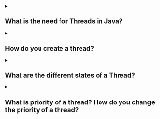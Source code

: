 <details><summary>

## What is the need for Threads in Java?
</summary>
In Java, threads are used to achieve concurrent execution of tasks within a program. A thread is a lightweight unit of execution that can run concurrently with other threads, allowing multiple tasks to be performed simultaneously.

There are several reasons why threads are used in Java:

**1. Responsiveness:** Threads enable responsiveness in programs by allowing tasks to run concurrently. For example, if you have a graphical user interface (GUI) application, you can use threads to perform time-consuming operations in the background without freezing the user interface. This ensures that the application remains responsive to user interactions.

**2. Parallelism:** Threads can be used to achieve parallelism, where multiple tasks are executed simultaneously on different processor cores. This can lead to improved performance and efficiency in certain scenarios. For instance, in a multi-core system, you can divide a large computational task into smaller sub-tasks and execute them concurrently on different threads, effectively utilizing the available processing power.

**3. Asynchronous Operations:** Threads are useful for performing asynchronous operations. For example, if you need to fetch data from a remote server, you can create a thread to handle the network communication while the main thread continues to execute other tasks. This allows your program to continue functioning without waiting for the network operation to complete.

Here's a simple example to illustrate the use of threads in Java:

        public class ThreadExample {
            public static void main(String[] args) {
                Thread thread1 = new Thread(new Task("Task 1"));
                Thread thread2 = new Thread(new Task("Task 2"));
                
                thread1.start(); // Start executing Task 1 in a separate thread
                thread2.start(); // Start executing Task 2 in a separate thread
                
                // Perform other tasks in the main thread
                System.out.println("Main thread is performing other tasks...");
            }
        }

        class Task implements Runnable {
            private String name;
            
            public Task(String name) {
                this.name = name;
            }
            
            public void run() {
                System.out.println("Executing " + name);
                
                // Simulate some work
                try {
                    Thread.sleep(2000); // Sleep for 2 seconds
                } catch (InterruptedException e) {
                    e.printStackTrace();
                }
                
                System.out.println(name + " completed");
            }
        }

In this example, two instances of the Task class are created, representing two different tasks. Each task is executed in a separate thread using the Thread class. The run() method of the Task class contains the code that will be executed in each thread. The Thread.sleep() method is used to simulate some work being done. While the tasks are being executed in separate threads, the main thread continues to perform other tasks concurrently.
</details>
<details><summary>

## How do you create a thread?
</summary>
In Java, you can create a thread by following one of the two approaches: extending the Thread class or implementing the Runnable interface. Here's how you can create a thread using both approaches:

1. Extending the Thread class:

        public class MyThread extends Thread {
            public void run() {
                // Code to be executed in the thread
            }
        }

To start the thread, you create an instance of your MyThread class and call the start() method:

        MyThread thread = new MyThread();
        thread.start();

The run() method contains the code that will be executed in the thread. You can override this method to define the behavior of your thread.

2. Implementing the Runnable interface:

        public class MyRunnable implements Runnable {
            public void run() {
                // Code to be executed in the thread
            }
        }

To start the thread, you create an instance of your MyRunnable class and pass it to the Thread constructor. Then, you call the start() method on the Thread object:

        MyRunnable runnable = new MyRunnable();
        Thread thread = new Thread(runnable);
        thread.start();

The run() method in the Runnable implementation contains the code that will be executed in the thread.

Both approaches allow you to define the behavior of the thread in the run() method. When the start() method is called, a new thread is created, and the run() method is executed concurrently in that thread. It's important to note that you should not call the run() method directly; instead, use the start() method, which handles the thread creation and execution for you.

By creating threads, you can achieve concurrent execution of tasks, enabling responsiveness, parallelism, and asynchronous operations in your Java programs.
</details>
<details><summary>

## What are the different states of a Thread?
</summary>
In Java, a thread can be in one of several states throughout its lifecycle. The different states of a thread are as follows:

1. New: When a thread is created but not yet started, it is in the "New" state. In this state, the thread has been instantiated, but the start() method has not been called yet.

2. Runnable: When the start() method is called on a thread, it transitions to the "Runnable" state. In this state, the thread is eligible to be scheduled for execution by the thread scheduler. However, it does not necessarily mean that the thread is currently running. It is simply ready to run and waiting for its turn on the CPU.

3. Running: When the thread scheduler selects a thread from the "Runnable" state and starts executing its run() method, the thread enters the "Running" state. In this state, the thread is actively executing its code.

4. Blocked/Waiting: A thread can transition to the "Blocked" or "Waiting" state under certain conditions. For example, if a thread is waiting for a lock to be released by another thread, it enters the "Blocked" state. If a thread is waiting for a certain condition to be met, such as the availability of a resource, it enters the "Waiting" state. In both cases, the thread is not actively executing its code and is waiting for some event to occur.

5. Timed Waiting: Similar to the "Waiting" state, a thread can enter the "Timed Waiting" state when it is waiting for a certain condition, but with a specified timeout. The thread will remain in this state until the condition is met or the timeout expires.

6. Terminated: A thread enters the "Terminated" state when its run() method completes or when an unhandled exception occurs within the thread. In this state, the thread has finished its execution and cannot be restarted.

It's important to note that the exact state transitions and behavior of threads can be influenced by factors such as thread scheduling, synchronization, and blocking operations. The Java Thread API provides methods and mechanisms to control and manage thread states effectively.
</details>
<details><summary>

## What is priority of a thread? How do you change the priority of a thread?
</summary>
In Java, the priority of a thread is an integer value that determines the relative importance or scheduling preference of the thread. Thread priorities range from 1 (lowest) to 10 (highest), where the default priority is 5. The thread scheduler uses the thread's priority to decide which thread should be executed when multiple threads are in the "Runnable" state.

You can change the priority of a thread using the setPriority() method provided by the Thread class. Here's an example that demonstrates how to change the priority of a thread:

          public class PriorityExample {
              public static void main(String[] args) {
                  Thread thread1 = new Thread(new Task(), "Thread 1");
                  Thread thread2 = new Thread(new Task(), "Thread 2");
                  
                  thread1.setPriority(Thread.MAX_PRIORITY); // Set Thread 1 priority to maximum
                  thread2.setPriority(Thread.MIN_PRIORITY); // Set Thread 2 priority to minimum
                  
                  thread1.start();
                  thread2.start();
              }
          }

          class Task implements Runnable {
              public void run() {
                  System.out.println("Executing task in " + Thread.currentThread().getName());
              }
          }

In this example, two instances of the Task class are created, representing two different tasks to be executed in separate threads. The setPriority() method is used to set the priority of each thread.

The Thread.MAX_PRIORITY and Thread.MIN_PRIORITY constants represent the maximum and minimum thread priorities, respectively. You can also use values between 1 and 10 to set a specific priority.

When the threads are started using the start() method, the thread scheduler will take the thread priorities into account when deciding which thread to execute. However, it's important to note that thread priorities are platform-dependent and might not have a significant impact on thread scheduling on all systems.

It's generally recommended to use thread priorities judiciously and rely on other synchronization mechanisms, such as locks or semaphores, to ensure correct and reliable thread coordination. Thread priorities are typically used as hints to the scheduler, but the final decision is ultimately determined by the underlying platform and JVM implementation.
</details>